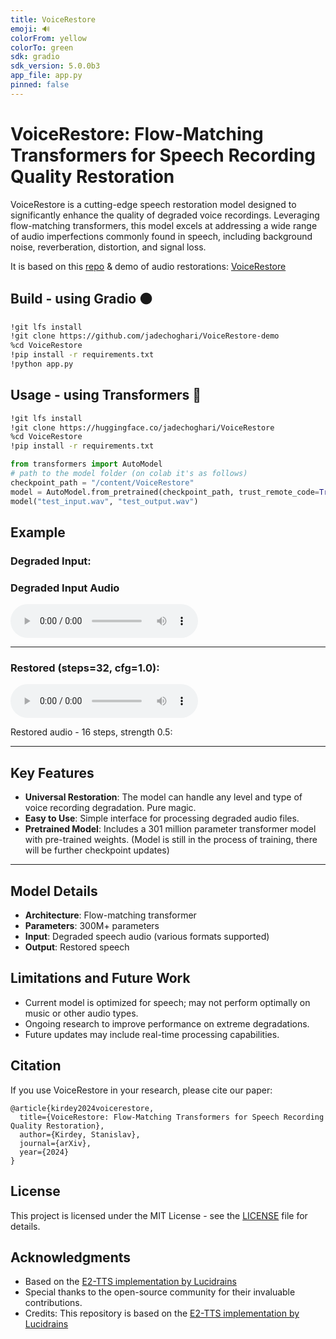 ```yaml
---
title: VoiceRestore
emoji: 🔊
colorFrom: yellow
colorTo: green
sdk: gradio
sdk_version: 5.0.0b3
app_file: app.py
pinned: false
---
```

# VoiceRestore: Flow-Matching Transformers for Speech Recording Quality Restoration

VoiceRestore is a cutting-edge speech restoration model designed to significantly enhance the quality of degraded voice recordings. Leveraging flow-matching transformers, this model excels at addressing a wide range of audio imperfections commonly found in speech, including background noise, reverberation, distortion, and signal loss.

It is based on this [repo](https://github.com/skirdey/voicerestore) & demo of audio restorations: [VoiceRestore](https://sparkling-rabanadas-3082be.netlify.app/)

## Build - using Gradio 🟠
``` bash
!git lfs install
!git clone https://github.com/jadechoghari/VoiceRestore-demo
%cd VoiceRestore
!pip install -r requirements.txt
!python app.py
```

## Usage - using Transformers 🤗
``` bash
!git lfs install
!git clone https://huggingface.co/jadechoghari/VoiceRestore
%cd VoiceRestore
!pip install -r requirements.txt
```

``` python
from transformers import AutoModel
# path to the model folder (on colab it's as follows)
checkpoint_path = "/content/VoiceRestore"
model = AutoModel.from_pretrained(checkpoint_path, trust_remote_code=True)
model("test_input.wav", "test_output.wav")
```




## Example
### Degraded Input: 

### Degraded Input Audio

<audio controls>
  <source src="https://huggingface.co/jadechoghari/VoiceRestore/resolve/main/test_input.wav" type="audio/mpeg">
  Your browser does not support the audio element.
</audio>

---
### Restored (steps=32, cfg=1.0):

<audio controls>
  <source src="https://huggingface.co/jadechoghari/VoiceRestore/resolve/main/test_output.wav" type="audio/mpeg">
  Your browser does not support the audio element.
</audio>

Restored audio - 16 steps, strength 0.5:

---
## Key Features

- **Universal Restoration**: The model can handle any level and type of voice recording degradation. Pure magic.  
- **Easy to Use**: Simple interface for processing degraded audio files.
- **Pretrained Model**: Includes a 301 million parameter transformer model with pre-trained weights. (Model is still in the process of training, there will be further checkpoint updates)

---


## Model Details

- **Architecture**: Flow-matching transformer
- **Parameters**: 300M+ parameters
- **Input**: Degraded speech audio (various formats supported)
- **Output**: Restored speech

## Limitations and Future Work

- Current model is optimized for speech; may not perform optimally on music or other audio types.
- Ongoing research to improve performance on extreme degradations.
- Future updates may include real-time processing capabilities.

## Citation

If you use VoiceRestore in your research, please cite our paper:

```
@article{kirdey2024voicerestore,
  title={VoiceRestore: Flow-Matching Transformers for Speech Recording Quality Restoration},
  author={Kirdey, Stanislav},
  journal={arXiv},
  year={2024}
}
```

## License

This project is licensed under the MIT License - see the [LICENSE](LICENSE) file for details.

## Acknowledgments

- Based on the [E2-TTS implementation by Lucidrains](https://github.com/lucidrains/e2-tts-pytorch)
- Special thanks to the open-source community for their invaluable contributions.
- Credits: This repository is based on the [E2-TTS implementation by Lucidrains](https://github.com/lucidrains/e2-tts-pytorch)
